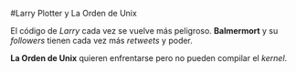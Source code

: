 #Larry Plotter y La Orden de Unix

El código de *Larry* cada vez se vuelve más peligroso.
**Balmermort** y su *followers* tienen cada vez más *retweets* y poder.

**La Orden de Unix** quieren enfrentarse pero no pueden compilar el *kernel*.
